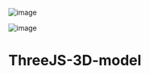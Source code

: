 ![image](https://user-images.githubusercontent.com/125455606/232307643-42ba9535-6e7b-4fa4-ba9b-8ab2ab448f3a.png)


![image](https://user-images.githubusercontent.com/125455606/233101842-089b77b3-7a51-4d21-97b7-7ed0d84cbf62.png)


# ThreeJS-3D-model

